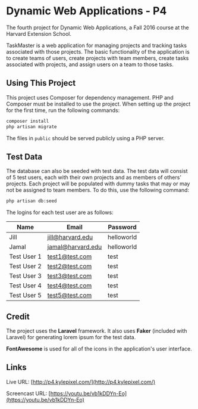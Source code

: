 # Dynamic Web Applications - P4

The fourth project for Dynamic Web Applications, a Fall 2016 course at the Harvard Extension School.

TaskMaster is a web application for managing projects and tracking tasks associated with those projects. The basic functionality of the application is to create teams of users, create projects with team members, create tasks associated with projects, and assign users on a team to those tasks.

## Using This Project

This project uses Composer for dependency management. PHP and Composer must be installed to use the project. When setting up the project for the first time, run the following commands:

```sh
composer install
php artisan migrate
```

The files in `public` should be served publicly using a PHP server.

## Test Data

The database can also be seeded with test data. The test data will consist of 5 test users, each with their own projects and as members of others' projects. Each project will be populated with dummy tasks that may or may not be assigned to team members. To do this, use the following command:

```sh
php artisan db:seed
```

The logins for each test user are as follows:

| Name | Email | Password |
| --- | --- | --- |
| Jill | jill@harvard.edu | helloworld |
| Jamal | jamal@harvard.edu | helloworld |
| Test User 1 | test1@test.com | test |
| Test User 2 | test2@test.com | test |
| Test User 3 | test3@test.com | test |
| Test User 4 | test4@test.com | test |
| Test User 5 | test5@test.com | test |

## Credit

The project uses the **Laravel** framework. It also uses **Faker** (included with Laravel) for generating lorem ipsum for the test data.

**FontAwesome** is used for all of the icons in the application's user interface.

## Links

Live URL: [http://p4.kylepixel.com/](http://p4.kylepixel.com/)

Screencast URL: [https://youtu.be/vb1kDDYn-Eo](https://youtu.be/vb1kDDYn-Eo)
